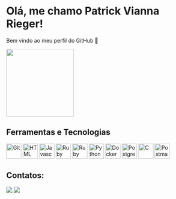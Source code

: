 # Olá, me chamo Patrick Vianna Rieger! 
Bem vindo ao meu perfil do GitHub 👋

<img src="https://media.tenor.com/CJSGt0M6gfIAAAAi/%E5%83%8D%E3%81%8F-%E3%82%BF%E3%82%A4%E3%83%94%E3%83%B3%E3%82%B0.gif" height="180em" />

## Ferramentas e Tecnologias
<img loading="lazy" src="https://cdn.jsdelivr.net/gh/devicons/devicon/icons/git/git-original.svg" width="40" height="40" title="Git"/> <img loading="lazy" src="https://cdn.jsdelivr.net/gh/devicons/devicon@latest/icons/html5/html5-original.svg" width="40" height="40" title="HTML"/> <img src="https://cdn.jsdelivr.net/gh/devicons/devicon@latest/icons/javascript/javascript-original.svg" width="40" height="40" title="Javascript" /> <img src="https://cdn.jsdelivr.net/gh/devicons/devicon@latest/icons/ruby/ruby-plain.svg"  width="40" height="40" title="Ruby" /> <img src="https://cdn.jsdelivr.net/gh/devicons/devicon@latest/icons/rails/rails-plain.svg" width="40" height="40" title="Ruby on Rails" /> <img src="https://cdn.jsdelivr.net/gh/devicons/devicon@latest/icons/python/python-original.svg" width="40" height="40" title="Python" /> <img src="https://cdn.jsdelivr.net/gh/devicons/devicon@latest/icons/docker/docker-original.svg" width="40" height="40" title="Docker" /> <img src="https://cdn.jsdelivr.net/gh/devicons/devicon@latest/icons/postgresql/postgresql-original.svg" width="40" height="40" title="PostgreSQL" /> <img src="https://cdn.jsdelivr.net/gh/devicons/devicon@latest/icons/c/c-original.svg" width="40" height="40" title="C" /> <img src="https://cdn.jsdelivr.net/gh/devicons/devicon@latest/icons/postman/postman-original.svg" width="40" height="40" title="Postman API Platform" />

## Contatos:
<div>
<a href = "mailto:patrickrieger019@gmail.com"><img loading="lazy" src="https://img.shields.io/badge/Gmail-D14836?style=for-the-badge&logo=gmail&logoColor=white" target="_blank"></a>
<a href="https://www.linkedin.com/in/patrick-rieger" target="_blank"><img loading="lazy" src="https://img.shields.io/badge/-LinkedIn-%230077B5?style=for-the-badge&logo=linkedin&logoColor=white" target="_blank"></a>   
</div>
